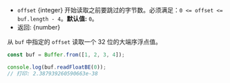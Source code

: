 <!-- YAML
added: v0.11.15
changes:
  - version: v10.0.0
    pr-url: https://github.com/nodejs/node/pull/18395
    description: Removed `noAssert` and no implicit coercion of the offset
                 to `uint32` anymore.
-->

* `offset` {integer} 开始读取之前要跳过的字节数。必须满足：`0 <= offset <= buf.length - 4`。**默认值:** `0`。
* 返回: {number}

从 `buf` 中指定的 `offset` 读取一个 32 位的大端序浮点值。

```js
const buf = Buffer.from([1, 2, 3, 4]);

console.log(buf.readFloatBE(0));
// 打印: 2.387939260590663e-38
```

